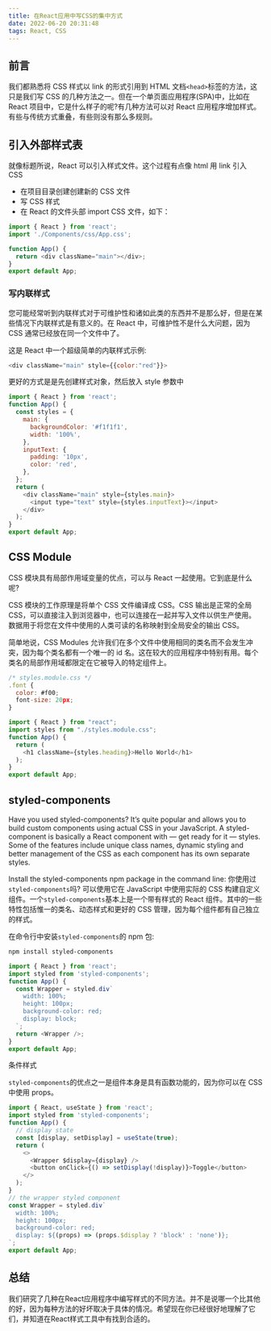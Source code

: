 ```yaml
---
title: 在React应用中写CSS的集中方式
date: 2022-06-20 20:31:48
tags: React, CSS
---
```


## 前言

我们都熟悉将 CSS 样式以 link 的形式引用到 HTML 文档`<head>`标签的方法，这只是我们写 CSS 的几种方法之一。但在一个单页面应用程序(SPA)中，比如在 React 项目中，它是什么样子的呢?有几种方法可以对 React 应用程序增加样式。有些与传统方式重叠，有些则没有那么多规则。

## 引入外部样式表

就像标题所说，React 可以引入样式文件。这个过程有点像 html 用 link 引入 CSS

- 在项目目录创建创建新的 CSS 文件
- 写 CSS 样式
- 在 React 的文件头部 import CSS 文件，如下：

```js
import { React } from 'react';
import './Components/css/App.css';

function App() {
  return <div className="main"></div>;
}
export default App;
```

### 写内联样式

您可能经常听到内联样式对于可维护性和诸如此类的东西并不是那么好，但是在某些情况下内联样式是有意义的。在 React 中，可维护性不是什么大问题，因为 CSS 通常已经放在同一个文件中了。

这是 React 中一个超级简单的内联样式示例:

```js
<div className="main" style={{color:"red"}}>
```

更好的方式是是先创建样式对象，然后放入 style 参数中

```js
import { React } from 'react';
function App() {
  const styles = {
    main: {
      backgroundColor: '#f1f1f1',
      width: '100%',
    },
    inputText: {
      padding: '10px',
      color: 'red',
    },
  };
  return (
    <div className="main" style={styles.main}>
      <input type="text" style={styles.inputText}></input>
    </div>
  );
}
export default App;
```

## CSS Module

CSS 模块具有局部作用域变量的优点，可以与 React 一起使用。它到底是什么呢?

CSS 模块的工作原理是将单个 CSS 文件编译成 CSS。CSS 输出是正常的全局 CSS，可以直接注入到浏览器中，也可以连接在一起并写入文件以供生产使用。数据用于将您在文件中使用的人类可读的名称映射到全局安全的输出 CSS。

简单地说，CSS Modules 允许我们在多个文件中使用相同的类名而不会发生冲突，因为每个类名都有一个唯一的 id 名。这在较大的应用程序中特别有用。每个类名的局部作用域都限定在它被导入的特定组件上。

```js
/* styles.module.css */
.font {
  color: #f00;
  font-size: 20px;
}

import { React } from "react";
import styles from "./styles.module.css";
function App() {
  return (
    <h1 className={styles.heading}>Hello World</h1>
  );
}
export default App;
```

## styled-components

Have you used styled-components? It’s quite popular and allows you to build custom components using actual CSS in your JavaScript. A styled-component is basically a React component with — get ready for it — styles. Some of the features include unique class names, dynamic styling and better management of the CSS as each component has its own separate styles.

Install the styled-components npm package in the command line:
你使用过`styled-components`吗? 可以使用它在 JavaScript 中使用实际的 CSS 构建自定义组件。一个`styled-components`基本上是一个带有样式的 React 组件。其中的一些特性包括惟一的类名、动态样式和更好的 CSS 管理，因为每个组件都有自己独立的样式。

在命令行中安装`styled-components`的 npm 包:

```bash
npm install styled-components
```

```js
import { React } from 'react';
import styled from 'styled-components';
function App() {
  const Wrapper = styled.div`
    width: 100%;
    height: 100px;
    background-color: red;
    display: block;
  `;
  return <Wrapper />;
}
export default App;
```

条件样式

`styled-components`的优点之一是组件本身是具有函数功能的，因为你可以在 CSS 中使用 props。

```js
import { React, useState } from 'react';
import styled from 'styled-components';
function App() {
  // display state
  const [display, setDisplay] = useState(true);
  return (
    <>
      <Wrapper $display={display} />
      <button onClick={() => setDisplay(!display)}>Toggle</button>
    </>
  );
}
// the wrapper styled component
const Wrapper = styled.div`
  width: 100%;
  height: 100px;
  background-color: red;
  display: ${(props) => (props.$display ? 'block' : 'none')};
`;
export default App;
```

## 总结
我们研究了几种在React应用程序中编写样式的不同方法。并不是说哪一个比其他的好，因为每种方法的好坏取决于具体的情况。希望现在你已经很好地理解了它们，并知道在React样式工具中有找到合适的。
